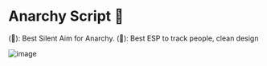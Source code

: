 # Anarchy Script 🔫

(🔫): Best Silent Aim for Anarchy.
(👥): Best ESP to track people, clean design

![image](https://github.com/TheKindDeveloper/RobloxAnarchyScript/assets/129861526/34dbd3dc-a9f1-4b19-b513-6cf75b9c75f7)
